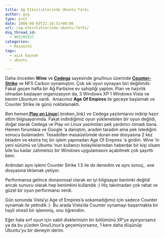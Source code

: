 ```yaml
---
title: Ağ Etkinliklerinde Ubuntu Farkı
author: gcg
type: post
date: 2008-08-03T21:10:51+00:00
url: /ag-etkinliklerinde-ubuntu-farki/
dsq_thread_id:
  - 965195337
categories:
  - Masaüstü
tags:
  - açık kaynak
  - ubuntu

---
```

Daha önceden **Wine** ve [**Cedega**][1] sayesinde gnu/linux üzerinde [**Counter-Strike**][2] ve NFS Carbon oynamıştım. Çok sık oyun oynayan biri değilimdir. Fakat geçen hafta bir Ağ Partisine ev sahipliği yaptım. Plan ve hazırlık olmadan başlayan organizasyon da, 3 Windows XP 1 Windows Vista ve benim Ubuntum vardı.  Amacımız **Age Of Empires** ile geceye başlamak ve Counter Strike ile günü noktalamaktı.

Ben hemen[ **Play on Linux**][3]{.broken_link} ve Cedega yazılımlarını indirip hazır ettim bilgisayarımda. Fakat indirdiğimiz oyun yüklenebilen bir oyun değildi, doğal olarak Cedega ve Play on Linux yazılımları pek yardımcı olmadı bana. Hemen forumlara ve Google &#8216;a danıştım, aradım taradım ama pek istediğim sonucu bulamadım. Tesadüfen masaüstümde duran exe dosyasına 2 kez tıkladım ve ekstra hiç bir işlem yapmadan Age Of Empires &#8216;a girdim. Wine &#8216;in yeni sürümü ve Ubuntu &#8216;nun kullanıcı kolaylıklarından haberdar bir kişi olsam bile bu kadar zahmetsiz bir Windows uygulamasını açabilmek çok şaşırttı beni.

Ardından aynı işlemi Counter Strike 1.5 ile de denedim ve aynı sonuç, .exe dosyasına tıklamak yetiyor.

Performansa gelince donanımsal olarak en iyi bilgisayar benimki değildi ancak sunucu olarak hep benimkini kullandık :) Hiç takılmadan çok rahat ve güzel bir oyun performansı verdi.

Gün sonunda Vista&#8217;yı Age of Empires&#8217;a sokamadığımız için sadece Counter oynamak ile yetindik :)  Bu arada Vista&#8217;da Counter oynamayı başarmakta bir hayli stresli bir işlemmiş, onu öğrendim.

Eğer hala sırf oyun için sabit disklerinizin bir bölümünü XP&#8217;ye ayırıyorsanız ya da bu yüzden Gnu/Linux&#8217;a geçemiyorsanız, 1 kere daha düşünüp Ubuntu&#8217;yu bir deneyin derim.

 [1]: http://www.transgaming.com/
 [2]: http://en.wikipedia.org/wiki/Counter-strike
 [3]: http://www.playonlinux.com/en/